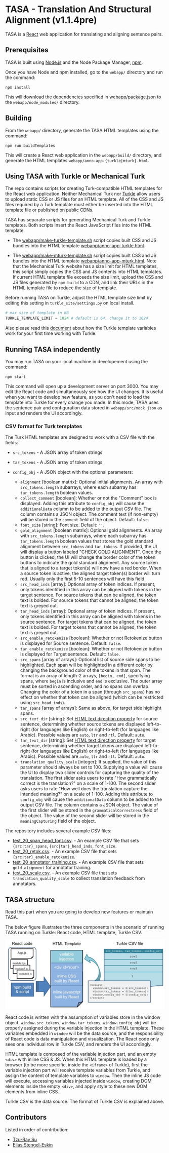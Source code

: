 # TASA - Translation And Structural Alignment (v1.1.4pre)

TASA is a [React](https://reactjs.org) web application for translating
and aligning sentence pairs.

## Prerequisites

TASA is built using [Node.js](https://nodejs.org/en/) and the Node
Package Manager, [npm](https://docs.npmjs.com).

Once you have Node and npm installed, go to the `webapp/` directory
and run the command:

    npm install

This will download the dependencies specified in
[webapp/package.json](webapp/package.json) to the
`webapp/node_modules/` directory.

## Building

From the `webapp/` directory, generate the TASA HTML templates using
the command:

    npm run buildTemplates

This will create a React web application in the `webapp/build/`
directory, and generate the HTML templates
`webapp/anno-app-{turkle|mturk}.html`.

## Using TASA with Turkle or Mechanical Turk

The repo contains scripts for creating Turk-compatible HTML templates
for the React web application.  Neither Mechanical Turk nor
[Turkle](https://github.com/hltcoe/turkle) allow users to upload
static CSS or JS files for an HTML template.  All of the CSS and JS
files required by a Turk template must either be inserted into the
HTML template file or published on public CDNs.

TASA has separate scripts for generating
Mechanical Turk and Turkle templates.  Both scripts insert the
React JavaScript files into the HTML template.

- The [webapp/make-turkle-template.sh](webapp/make-turkle-template.sh)
  script copies built CSS and JS bundles into the HTML template
  [webapp/anno-app-turkle.html](webapp/anno-app-turkle.html).

- The [webapp/make-mturk-template.sh](webapp/make-mturk-template.sh)
  script copies built CSS and JS bundles into the HTML template
  [webapp/anno-app-mturk.html](webapp/anno-app-mturk.html).
  Note that the Mechanical Turk website has a size limit for HTML
  templates, this script simply copies the CSS and JS contents into 
  HTML templates. If current HTML template file exceeds the size limit, 
  upload the CSS and JS files generated by `npm build` to a CDN, 
  and link their URLs in the HTML template file to reduce the size of 
  template.

Before running TASA on Turkle, adjust the HTML template size limit
by editing this setting in `turkle_site/settings.py` on local install.

```python
# max size of template in KB
TURKLE_TEMPLATE_LIMIT = 1024 # default is 64. change it to 1024
```
Also please read this [document](https://github.com/hltcoe/turkle/blob/master/docs/TEMPLATE-GUIDE.md) 
about how the Turkle template variables work for your first time working with Turkle.

## Running TASA independently

You may run TASA on your local machine in developement using the command:

    npm start

This command will open up a development server on port 3000. You may edit the 
React code and simultaneously see how the UI changes. It is useful when you want
to develop new feature, as you don't need to load the template into Turkle for 
every change you made. In this mode, TASA uses the sentence pair and configuration
data stored in `webapp/src/mock.json` as input and renders the UI accordingly.


### CSV format for Turk templates

The Turk HTML templates are designed to work with a CSV file with the
fields:

- `src_tokens` - A JSON array of token strings
- `tar_tokens` - A JSON array of token strings
- `config_obj` - A JSON object with the optional parameters:

  - `alignment` [boolean matrix]: Optional initial alignments.
    An array with `src_tokens.length` subarrays, where each subarray
    has `tar_tokens.length` boolean values.
  - `collect_comment` [boolean]: Whether or not the "Comment" box is
    displayed.  Adding this attribute to `config_obj` will cause the
    `additionalData` column to be added to the output CSV file.  The
    column contains a JSON object.  The comment text (if non-empty) 
    will be stored in the `comment` field of the object.
    Default: `false`.
  - `font_size` [string]: Font size.  Default: `''`.
  - `gold_alignment` [boolean matrix]: Optional gold alignments.
    An array with `src_tokens.length` subarrays, where each subarray
    has `tar_tokens.length` boolean values that stores the gold
    standard alignment between `src_tokens` and `tar_tokens`.
    If provided, the UI will display a button labeled "CHECK GOLD
    ALIGNMENT".  Once the button is clicked, the UI will change the
    border color of the token buttons to indicate the gold standard
    alignment.  Any source token that is aligned to a target token(s)
    will now have a red border.  When a source token is active, the
    aligned target token(s) border will turn red.
    Usually only the first 5-10 sentences will have this field.
  - `src_head_inds` [array]: Optional array of token indices. If
    present, only tokens identified in this array can be aligned with
    tokens in the target sentence.  For source tokens that can be aligned,
    the token text is bolded.  For source tokens that cannot be aligned, the
    token text is greyed out.
  - `tar_head_inds` [array]: Optional array of token indices.  If
    present, only tokens identified in this array can be aligned with
    tokens in the source sentence.  For target tokens that can be aligned,
    the token text is bolded.  For target tokens that cannot be aligned, the
    token text is greyed out.
  - `src_enable_retokenize` [boolean]: Whether or not Retokenize
    button is displayed for Source sentence.  Default: `false`.
  - `tar_enable_retokenize` [boolean]: Whether or not Retokenize
    button is displayed for Target sentence.  Default: `false`.
  - `src_spans` [array of arrays]: Optional list of source side spans
    to be highlighted.  Each span will be highlighted in a different
    color by changing the background color of the tokens in that span.
    The format is an array of length-2 arrays, `[begin, end]`,
    specifying spans,  where `begin` is inclusive and `end` is exclusive.
    The outer array must be sorted in ascending order, and no spans
    can overlap.  Changing the color of a token in a span (through
    `src_spans`) has no effect on whether that token can be aligned
    (which can be restricted using `src_head_inds`).
  - `tar_spans` [array of arrays]: Same as above, for target side highlight spans.
  - `src_text_dir` [string]: Set
    [HTML text direction property](https://developer.mozilla.org/en-US/docs/Web/HTML/Global_attributes/dir)
    for source sentence, determining whether source tokens are
    displayed left-to-right (for languages like English) or
    right-to-left (for languages like Arabic).  Possible values are
    `auto`, `ltr` and `rtl`.  Default: `auto`.
  - `tar_text_dir` [string]: Set
    [HTML text direction property](https://developer.mozilla.org/en-US/docs/Web/HTML/Global_attributes/dir)
    for target sentence, determining whether target tokens are
    displayed left-to-right (for languages like English) or
    right-to-left (for languages like Arabic).  Possible values are
    `auto`, `ltr` and `rtl`.  Default: `auto`.
  - `translation_quality_scale` [integer]:  If supplied, the value of
    this parameter should always be set to 100.  Supplying a value will
    cause the UI to display two slider controls for capturing the
    quality of the translation.  The first slider asks users to rate
    "How grammatically correct is the translation?" on a scale of
    1-100.  The second slider asks users to rate "How well does the
    translation capture the intended meaning?" on a scale of 1-100.
    Adding this attribute to `config_obj` will cause the
    `additionalData` column to be added to the output CSV file.  The
    column contains a JSON object.  The value of the first slider will
    be stored in the `grammaticalCorrectness` field of the object.
    The value of the second slider will be stored in the
    `meaningCapturing` field of the object.

The repository includes several example CSV files:

- [test_20_span_head_font.csv](test_20_span_head_font.csv). - An example CSV file
  that sets `{src|tar}_spans`, `{src|tar}_head_inds`, `font_size`.
- [test_20_retok.csv](test_20_retok.csv). - An example CSV file that sets
  `{src|tar}_enable_retokenize`.
- [test_20_annotator_training.csv](test_20_annotator_training.csv). - An example
  CSV file that sets `gold_alignment` for annotator training.
- [test_20_scale.csv](test_20_scale.csv). - An example CSV file that sets
  `translation_quality_scale` to collect translation feedback from annotators.

## TASA structure 

Read this part when you are going to develop new features or maintain TASA.

The below figure illustrates the three components in the scenario of running
TASA running on Turkle: React code, HTML template, Turkle CSV.

![tasa structure](./figure/tasa_structure.jpg)

React code is written with the assumption of variables store in the window
object. `window.src_tokens`, `window.tar_tokens`, `window.config_obj` will be 
properly assigned during the variable injection in the HTML template. These
variables embedded in `window` will be the data source, and the responsibility
of React code is data manipulation and visualization. The React code only sees
one individual row in Turkle CSV, and renders the UI accordingly.

HTML template is composed of the variable injection part, and an empty `<div>` 
with inline CSS & JS. When this HTML template is loaded by a browser (to be more 
specific, inside the `<iframe>` of Turkle), first the variable injection part 
will receive template variables from Turkle, and assign the content of template 
variables to `window`. Then the inline JS code will execute, accessing variables
injected inside `window`, creating DOM elements inside the empty `<div>`, and 
apply style to these new DOM elements from inline CSS.

Turkle CSV is the data source. The format of Turkle CSV is explained above.

## Contributors

Listed in order of contribution:

- [Tzu-Ray Su](https://github.com/ray1007)
- [Elias Stengel-Eskin](https://github.com/esteng) 
